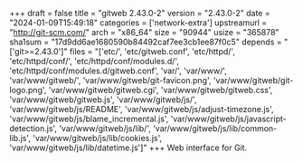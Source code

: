 +++
draft = false
title = "gitweb 2.43.0-2"
version = "2.43.0-2"
date = "2024-01-09T15:49:18"
categories = ['network-extra']
upstreamurl = "http://git-scm.com/"
arch = "x86_64"
size = "90944"
usize = "365878"
sha1sum = "17d9dd6ae1680590b84492caf7ee3cb1ee87f0c5"
depends = "['git>=2.43.0']"
files = "['etc/', 'etc/gitweb.conf', 'etc/httpd/', 'etc/httpd/conf/', 'etc/httpd/conf/modules.d/', 'etc/httpd/conf/modules.d/gitweb.conf', 'var/', 'var/www/', 'var/www/gitweb/', 'var/www/gitweb/git-favicon.png', 'var/www/gitweb/git-logo.png', 'var/www/gitweb/gitweb.cgi', 'var/www/gitweb/gitweb.css', 'var/www/gitweb/gitweb.js', 'var/www/gitweb/js/', 'var/www/gitweb/js/README', 'var/www/gitweb/js/adjust-timezone.js', 'var/www/gitweb/js/blame_incremental.js', 'var/www/gitweb/js/javascript-detection.js', 'var/www/gitweb/js/lib/', 'var/www/gitweb/js/lib/common-lib.js', 'var/www/gitweb/js/lib/cookies.js', 'var/www/gitweb/js/lib/datetime.js']"
+++
Web interface for Git.